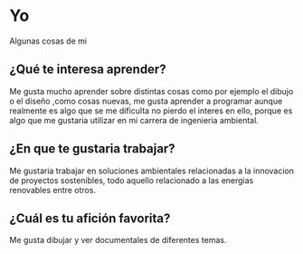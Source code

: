 # Yo
Algunas cosas de mi

## ¿Qué te interesa aprender?
Me gusta mucho aprender sobre distintas cosas como por ejemplo el dibujo o el diseño ,como cosas nuevas,  me gusta aprender a programar aunque realmente es algo que se me dificulta no pierdo el interes en ello, porque es algo que me gustaria utilizar en mi carrera de ingenieria ambiental.
## ¿En que te gustaria trabajar? 
Me gustaria trabajar en soluciones ambientales relacionadas a la innovacion de proyectos sostenibles, todo aquello relacionado a las energias renovables entre otros.
## ¿Cuál es tu afición favorita?
Me gusta dibujar y ver documentales de diferentes temas.
